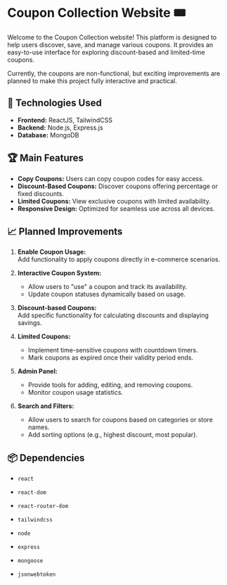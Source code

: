 # Coupon Collection Website 🎟️  

Welcome to the Coupon Collection website! This platform is designed to help users discover, save, and manage various coupons. It provides an easy-to-use interface for exploring discount-based and limited-time coupons.  

Currently, the coupons are non-functional, but exciting improvements are planned to make this project fully interactive and practical.  

## 🚀 Technologies Used  
- **Frontend:** ReactJS, TailwindCSS  
- **Backend:** Node.js, Express.js  
- **Database:** MongoDB  

## 🏆 Main Features  
- **Copy Coupons:** Users can copy coupon codes for easy access.  
- **Discount-Based Coupons:** Discover coupons offering percentage or fixed discounts.  
- **Limited Coupons:** View exclusive coupons with limited availability.  
- **Responsive Design:** Optimized for seamless use across all devices.  

## 📈 Planned Improvements  
1. **Enable Coupon Usage:**  
   Add functionality to apply coupons directly in e-commerce scenarios.  

2. **Interactive Coupon System:**  
   - Allow users to "use" a coupon and track its availability.  
   - Update coupon statuses dynamically based on usage.  

3. **Discount-based Coupons:**  
   Add specific functionality for calculating discounts and displaying savings.  

4. **Limited Coupons:**  
   - Implement time-sensitive coupons with countdown timers.  
   - Mark coupons as expired once their validity period ends.  

5. **Admin Panel:**  
   - Provide tools for adding, editing, and removing coupons.  
   - Monitor coupon usage statistics.  

6. **Search and Filters:**  
   - Allow users to search for coupons based on categories or store names.  
   - Add sorting options (e.g., highest discount, most popular).  

## 📦 Dependencies  
- `react`  
- `react-dom`  
- `react-router-dom`  
- `tailwindcss`  
- `node`  
- `express`  
- `mongoose`  

- `jsonwebtoken`  
